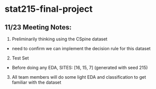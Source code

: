 # stat215-final-project

## 11/23 Meeting Notes:

1. Preliminarily thinking using the CSpine dataset
- need to confirm we can implement the decision rule for this dataset

2. Test Set 
- Before doing any EDA, SITES: [16, 15, 7] (generated with seed 215)

3. All team members will do some light EDA and classification to get familiar with the dataset

